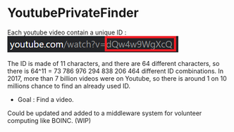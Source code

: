 # YoutubePrivateFinder
Each youtube video contain a unique ID :
![Video_ID](/image.png)

The ID is made of 11 characters, and there are 64 different characters,
so there is 64^11 = 73 786 976 294 838 206 464 different ID combinations.
In 2017, more than 7 billion videos were on Youtube, so there is around 1 on 10 millions chance to find an already used ID.

 - Goal : Find a video.
 
 
 Could be updated and added to a middleware system for volunteer computing like BOINC. (WIP)
 
